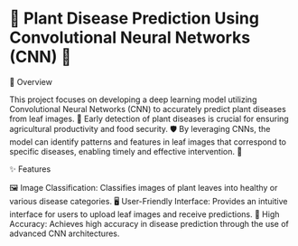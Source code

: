# 🌿 Plant Disease Prediction Using Convolutional Neural Networks (CNN) 🌱
📝 Overview

This project focuses on developing a deep learning model utilizing Convolutional Neural Networks (CNN) to accurately predict plant diseases from leaf images. 🌾 Early detection of plant diseases is crucial for ensuring agricultural productivity and food security. 🛡️ By leveraging CNNs, the model can identify patterns and features in leaf images that correspond to specific diseases, enabling timely and effective intervention. 🚀

✨ Features

🖼️ Image Classification: Classifies images of plant leaves into healthy or various disease categories.
🖥️ User-Friendly Interface: Provides an intuitive interface for users to upload leaf images and receive predictions.
🎯 High Accuracy: Achieves high accuracy in disease prediction through the use of advanced CNN architectures.
